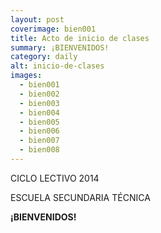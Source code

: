 ```yaml
---
layout: post
coverimage: bien001
title: Acto de inicio de clases
summary: ¡BIENVENIDOS!
category: daily
alt: inicio-de-clases
images:
  - bien001
  - bien002
  - bien003
  - bien004
  - bien005
  - bien006
  - bien007
  - bien008
---
```


CICLO LECTIVO 2014

ESCUELA SECUNDARIA TÉCNICA

**¡BIENVENIDOS!**
